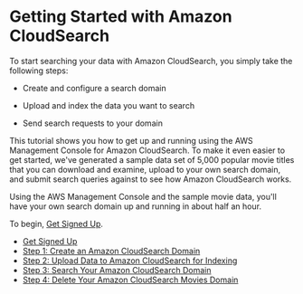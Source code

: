 # Getting Started with Amazon CloudSearch<a name="getting-started"></a>

To start searching your data with Amazon CloudSearch, you simply take the following steps:

+ Create and configure a search domain

+ Upload and index the data you want to search

+ Send search requests to your domain

This tutorial shows you how to get up and running using the AWS Management Console for Amazon CloudSearch\. To make it even easier to get started, we've generated a sample data set of 5,000 popular movie titles that you can download and examine, upload to your own search domain, and submit search queries against to see how Amazon CloudSearch works\. 

Using the AWS Management Console and the sample movie data, you'll have your own search domain up and running in about half an hour\.

To begin, [Get Signed Up](getting-started-sign-up.md)\. 


+ [Get Signed Up](getting-started-sign-up.md)
+ [Step 1: Create an Amazon CloudSearch Domain](getting-started-create-domain.md)
+ [Step 2: Upload Data to Amazon CloudSearch for Indexing](getting-started-uploading-data.md)
+ [Step 3: Search Your Amazon CloudSearch Domain](getting-started-search.md)
+ [Step 4: Delete Your Amazon CloudSearch Movies Domain](getting-started-delete-domain.md)